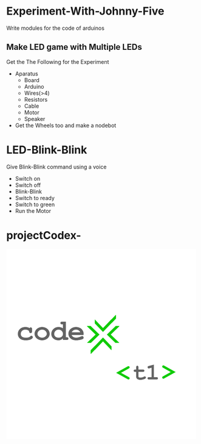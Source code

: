 # Experiment-With-Johnny-Five

Write modules for the code of arduinos

## Make LED game with Multiple LEDs

Get the The Following for the Experiment

* Aparatus
  * Board
  * Arduino
  * Wires(>4)
  * Resistors
  * Cable
  * Motor
  * Speaker
* Get the Wheels too and make a nodebot

# LED-Blink-Blink

Give Blink-Blink command using a voice

* Switch on
* Switch off
* Blink-Blink
* Switch to ready
* Switch to green
* Run the Motor

# projectCodex-

![](img/img.png)
